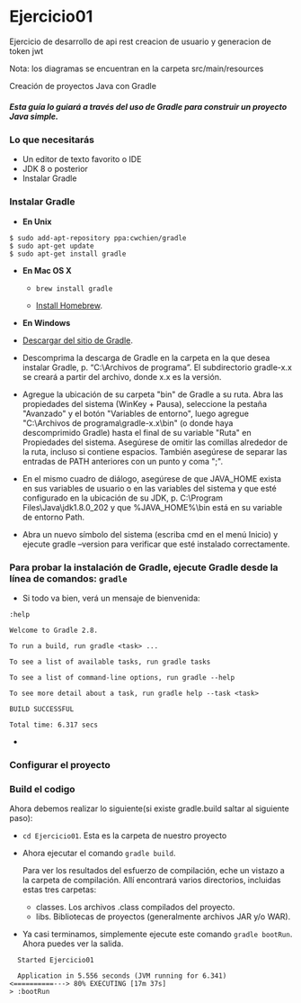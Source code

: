 
# Ejercicio01

Ejercicio de desarrollo de api rest 
creacion de usuario y generacion de token jwt

Nota: los diagramas se encuentran en la carpeta src/main/resources

 Creación de proyectos Java con Gradle

##### Esta guía lo guiará a través del uso de Gradle para construir un proyecto Java simple.

### Lo que necesitarás
+ Un editor de texto favorito o IDE
+ JDK 8 o posterior
+ Instalar Gradle

### Instalar Gradle
+ **En Unix**
```
$ sudo add-apt-repository ppa:cwchien/gradle
$ sudo apt-get update
$ sudo apt-get install gradle
```


+ **En Mac OS X**
    + `brew install gradle`

    + [Install Homebrew](http://brew.sh/).


+ **En Windows**

 + [Descargar del sitio de Gradle](https://docs.gradle.org/current/userguide/installation.html).

  + Descomprima la descarga de Gradle en la carpeta en la que desea instalar Gradle, p. “C:\Archivos de programa”. El subdirectorio gradle-x.x se creará a partir del archivo, donde x.x es la versión.

  + Agregue la ubicación de su carpeta "bin" de Gradle a su ruta. Abra las propiedades del sistema (WinKey + Pausa), seleccione la pestaña "Avanzado" y el botón "Variables de entorno", luego agregue "C:\Archivos de programa\gradle-x.x\bin" (o donde haya descomprimido Gradle) hasta el final de su variable "Ruta" en Propiedades del sistema. Asegúrese de omitir las comillas alrededor de la ruta, incluso si contiene espacios. También asegúrese de separar las entradas de PATH anteriores con un punto y coma ";".

  + En el mismo cuadro de diálogo, asegúrese de que JAVA_HOME exista en sus variables de usuario o en las variables del sistema y que esté configurado en la ubicación de su JDK, p. C:\Program Files\Java\jdk1.8.0_202 y que %JAVA_HOME%\bin está en su variable de entorno Path.

  + Abra un nuevo símbolo del sistema (escriba cmd en el menú Inicio) y ejecute gradle –version para verificar que esté instalado correctamente.
  
### Para probar la instalación de Gradle, ejecute Gradle desde la línea de comandos: `gradle`
+ Si todo va bien, verá un mensaje de bienvenida:
```
:help

Welcome to Gradle 2.8.

To run a build, run gradle <task> ...

To see a list of available tasks, run gradle tasks

To see a list of command-line options, run gradle --help

To see more detail about a task, run gradle help --task <task>

BUILD SUCCESSFUL

Total time: 6.317 secs
```

+

### Configurar el proyecto
 

### Build el codigo

Ahora debemos realizar lo siguiente(si existe gradle.build saltar al siguiente paso):

+ `cd Ejercicio01`. Esta es la carpeta de nuestro proyecto

+ Ahora ejecutar el comando `gradle build`.

    Para ver los resultados del esfuerzo de compilación, eche un vistazo a la carpeta de compilación. Allí encontrará varios directorios, incluidas estas tres carpetas:

    + classes. Los archivos .class compilados del proyecto.
    + libs. Bibliotecas de proyectos (generalmente archivos JAR y/o WAR).



+ Ya casi terminamos, simplemente ejecute este comando `gradle bootRun`.
  Ahora puedes ver la salida.

```
  Started Ejercicio01

  Application in 5.556 seconds (JVM running for 6.341)
<==========---> 80% EXECUTING [17m 37s]
> :bootRun
```






